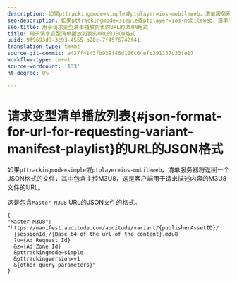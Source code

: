 ```yaml
---
description: 如果pttrackingmode=simple或ptplayer=ios-mobileweb，清单服务器将返回一个JSON格式的文件，其中包含主控M3U8，这是客户端用于请求描述内容的M3U8文件的URL。
seo-description: 如果pttrackingmode=simple或ptplayer=ios-mobileweb，清单服务器将返回一个JSON格式的文件，其中包含主控M3U8，这是客户端用于请求描述内容的M3U8文件的URL。
seo-title: 用于请求变型清单播放列表的URL的JSON格式
title: 用于请求变型清单播放列表的URL的JSON格式
uuid: 9f9693d0-3c93-4555-b20c-7f4576742f41
translation-type: tm+mt
source-git-commit: e437f4143fb939f46d106c64efc391137c33fe17
workflow-type: tm+mt
source-wordcount: '133'
ht-degree: 0%

---
```



# 请求变型清单播放列表{#json-format-for-url-for-requesting-variant-manifest-playlist}的URL的JSON格式

如果`pttrackingmode=simple`或`ptplayer=ios-mobileweb`，清单服务器将返回一个JSON格式的文件，其中包含主控M3U8，这是客户端用于请求描述内容的M3U8文件的URL。

这是包含`Master-M3U8` URL的JSON文件的格式。

```
{
"Master-M3U8": "https://manifest.auditude.com/auditude/variant/{publisherAssetID}/
  {sessionId}/{Base 64 of the url of the content}.m3u8
  ?u={Ad Request Id}
  &z={Ad Zone Id}
  &pttrackingmode=simple
  &pttrackingversion=v1
  &{other query parameters}"
}
```
